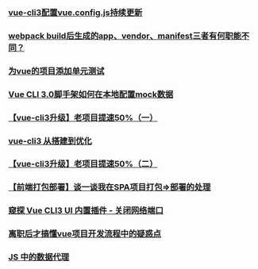 ### [vue-cli3配置vue.config.js持续更新](https://github.com/libin1991/vue-cli3-config)
### [webpack build后生成的app、vendor、manifest三者有何职能不同？](https://juejin.im/post/5c17b9805188251e663ec239)
### [为vue的项目添加单元测试](https://juejin.im/post/5c17a4bd6fb9a049fb4392f2)
### [Vue CLI 3.0脚手架如何在本地配置mock数据](https://www.modenng.com/2018/11/27/vue-mock/)
### [【vue-cli3升级】老项目提速50%（一）](https://juejin.im/post/5c395e7a51882523995dfc16)
### [vue-cli3 从搭建到优化](https://juejin.im/post/5c3c544c6fb9a049d37f5903)
### [【vue-cli3升级】老项目提速50%（二）](https://juejin.im/post/5c403bcaf265da61587765c9)
### [【前端打包部署】谈一谈我在SPA项目打包=>部署的处理](https://juejin.im/post/5c4835d651882523ea6e0a9a)
### [窥探 Vue CLI3 UI 内置插件 - 关闭网络端口](https://juejin.im/post/5c46c1ebe51d4552411afcb2)
### [离职后才搞懂vue项目开发流程中的疑惑点](https://juejin.im/post/5c488a3cf265da615705cc2a)
### [JS 中的数据代理](https://juejin.im/post/5c491bdc51882525db14549e)

